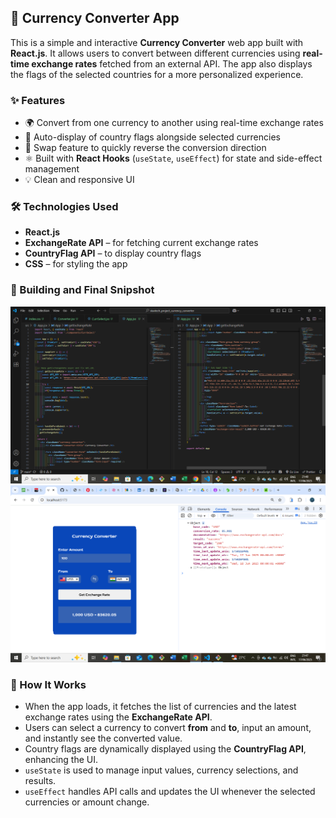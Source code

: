 ## 💱 Currency Converter App

This is a simple and interactive **Currency Converter** web app built with **React.js**. It allows users to convert between different currencies using **real-time exchange rates** fetched from an external API. The app also displays the flags of the selected countries for a more personalized experience.


### ✨ Features

* 🌍 Convert from one currency to another using real-time exchange rates
* 🚩 Auto-display of country flags alongside selected currencies
* 🔄 Swap feature to quickly reverse the conversion direction
* ⚛️ Built with **React Hooks** (`useState`, `useEffect`) for state and side-effect management
* 💡 Clean and responsive UI



### 🛠️ Technologies Used

* **React.js**
* **ExchangeRate API** – for fetching current exchange rates
* **CountryFlag API** – to display country flags
* **CSS** – for styling the app



### 📸 Building and Final Snipshot

![ Building Stage snipshot](./buildingStage.png)
![ Final Stage snipshot](./finalProduct.png)



### 🧠 How It Works

* When the app loads, it fetches the list of currencies and the latest exchange rates using the **ExchangeRate API**.
* Users can select a currency to convert **from** and **to**, input an amount, and instantly see the converted value.
* Country flags are dynamically displayed using the **CountryFlag API**, enhancing the UI.
* `useState` is used to manage input values, currency selections, and results.
* `useEffect` handles API calls and updates the UI whenever the selected currencies or amount change.



